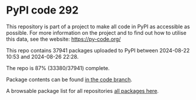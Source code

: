 # PyPI code 292

This repository is part of a project to make all code in PyPI as accessible as possible. For more information 
on the project and to find out how to utilise this data, see the website: https://py-code.org/

This repo contains 37941 packages uploaded to PyPI between 
2024-08-22 10:53 and 2024-08-26 22:28.

The repo is 87% (33380/37941) complete.

Package contents can be found [in the code branch](https://github.com/pypi-data/pypi-mirror-292/tree/code/packages).

A browsable package list for all repositories [all packages here](https://py-code.org/repositories/pypi-mirror-292).


